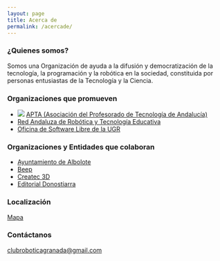 ```yaml
---
layout: page
title: Acerca de
permalink: /acercade/
---
```


### ¿Quienes somos?
Somos una Organización de ayuda a la difusión y democratización de la tecnología, la programación y la robótica en la sociedad, constituida por personas entusiastas de la Tecnología y la Ciencia.

### Organizaciones que promueven
 * ![](https://github.com/clubroboticagranada/clubroboticagranada.github.io/blob/master/images/logos/logo_apta.png") [APTA (Asociación del Profesorado de Tecnología de Andalucía)](https://aptandalucia.wordpress.com/)
 * [Red Andaluza de Robótica y Tecnología Educativa](http://roboticaytecnologia.org/)
 * [Oficina de Software Libre de la UGR](http://osl.ugr.es/)

### Organizaciones y Entidades que colaboran
 * [Ayuntamiento de Albolote](https://albolote.org/)
 * [Beep](https://www.beep.es/tienda-de-informatica/32471/granada)
 * [Createc 3D](https://createc3d.com/)
 * [Editorial Donostiarra](https://www.editorialdonostiarra.com/)

### Localización
[Mapa](https://goo.gl/maps/apqiUdvcC9s)

### Contáctanos
[clubroboticagranada@gmail.com](mailto:clubroboticagranada@gmail.com)
